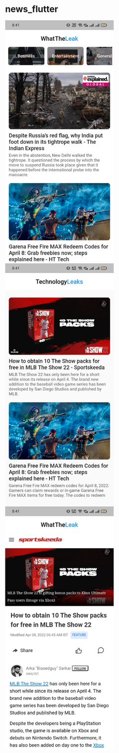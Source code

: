 # news_flutter
 
<img width="350px" src="https://github.com/manangadwal/news_flutter/blob/main/ss/tkl2.jpg?raw=true"> <img width="350px" src="https://github.com/manangadwal/news_flutter/blob/main/ss/tkl.jpg?raw=true"> <img width="350px" src="https://github.com/manangadwal/news_flutter/blob/main/ss/tkl1.jpg?raw=true">
